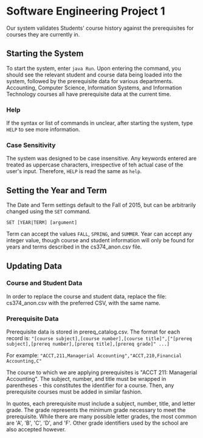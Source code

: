 # Software Engineering Project 1
Our system validates Students' course history against the prerequisites 
for courses they are currently in.  

## Starting the System
To start the system, enter `java Run`.  Upon entering the command,
you should see the relevant student and course data being loaded into
the system, followed by the prerequisite data for various departments.
Accounting, Computer Science, Information Systems, and Information 
Technology courses all have prerequisite data at the current time.  

### Help
If the syntax or list of commands in unclear, after starting the system,
type `HELP` to see more information.  

### Case Sensitivity
The system was designed to be case insensitive.  Any keywords entered
are treated as uppercase characters, irrespective of teh actual case of 
the user's input.  Therefore, `HELP` is read the same as `help`.  

## Setting the Year and Term
The Date and Term settings default to the Fall of 2015, but can be 
arbitrarily changed using the `SET` command.  

`SET [YEAR|TERM] [argument]`

Term can accept the values `FALL`, `SPRING`, and `SUMMER`.  Year can 
accept any integer value, though course and student information will
only be found for years and terms described in the cs374_anon.csv file.  


## Updating Data
### Course and Student Data
In order to replace the course and student data, replace the file:
cs374_anon.csv with the preferred CSV, with the same name.  

### Prerequisite Data
Prerequisite data is stored in prereq_catalog.csv.  The format for each
record is:
`"[course subject],[course number],[course title]",["[prereq subject],[prereq number],[prereq title],[prereq grade]" ...]`

For example:
`"ACCT,211,Managerial Accounting","ACCT,210,Financial Accounting,C"`

The course to which we are applying prerequisites is "ACCT 211: 
Managerial Accounting".  The subject, number, and title must be wrapped
in parentheses - this constitutes the identifier for a course.
Then, any prerequisite courses must be added in similar fashion.  

In quotes, each prerequisite must include a subject, number, title, and 
letter grade.  The grade represents the minimum grade necessary to meet 
the prerequisite.  While there are many possible letter grades, the most 
common are 'A', 'B', 'C', 'D', and 'F'.  Other grade identifiers used 
by the school are also accepted however.  
